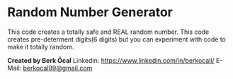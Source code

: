 # Random Number Generator
This code creates a totally safe and REAL random number.
This code creates pre-determent digits(6 digits) but you can experiment with code to make it totally random.

**Created by Berk Öcal**
Linkedin: https://www.linkedin.com/in/berkocall/
E-Mail: berkocal99@gmail.com
